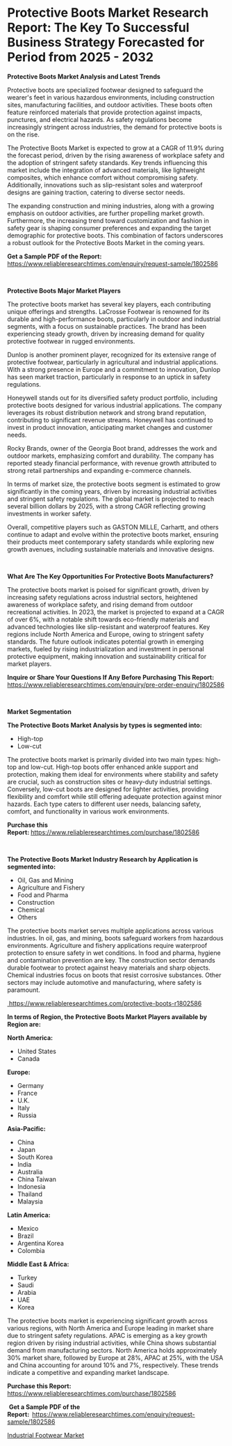 <p><h1>Protective Boots Market Research Report: The Key To Successful Business Strategy Forecasted for Period from 2025 - 2032</h1></p><p><strong>Protective Boots Market Analysis and Latest Trends</strong></p>
<p><p>Protective boots are specialized footwear designed to safeguard the wearer's feet in various hazardous environments, including construction sites, manufacturing facilities, and outdoor activities. These boots often feature reinforced materials that provide protection against impacts, punctures, and electrical hazards. As safety regulations become increasingly stringent across industries, the demand for protective boots is on the rise.</p><p>The Protective Boots Market is expected to grow at a CAGR of 11.9% during the forecast period, driven by the rising awareness of workplace safety and the adoption of stringent safety standards. Key trends influencing this market include the integration of advanced materials, like lightweight composites, which enhance comfort without compromising safety. Additionally, innovations such as slip-resistant soles and waterproof designs are gaining traction, catering to diverse sector needs.</p><p>The expanding construction and mining industries, along with a growing emphasis on outdoor activities, are further propelling market growth. Furthermore, the increasing trend toward customization and fashion in safety gear is shaping consumer preferences and expanding the target demographic for protective boots. This combination of factors underscores a robust outlook for the Protective Boots Market in the coming years.</p></p>
<p><strong>Get a Sample PDF of the Report:&nbsp;</strong> <a href="https://www.reliableresearchtimes.com/enquiry/request-sample/1802586?utm_campaign=2203&utm_medium=2&utm_source=Github&utm_content=ia&utm_term=04042025&utm_id=protective-boots">https://www.reliableresearchtimes.com/enquiry/request-sample/1802586</a></p>
<p>&nbsp;</p>
<p><strong>Protective Boots Major Market Players</strong></p>
<p><p>The protective boots market has several key players, each contributing unique offerings and strengths. LaCrosse Footwear is renowned for its durable and high-performance boots, particularly in outdoor and industrial segments, with a focus on sustainable practices. The brand has been experiencing steady growth, driven by increasing demand for quality protective footwear in rugged environments.</p><p>Dunlop is another prominent player, recognized for its extensive range of protective footwear, particularly in agricultural and industrial applications. With a strong presence in Europe and a commitment to innovation, Dunlop has seen market traction, particularly in response to an uptick in safety regulations.</p><p>Honeywell stands out for its diversified safety product portfolio, including protective boots designed for various industrial applications. The company leverages its robust distribution network and strong brand reputation, contributing to significant revenue streams. Honeywell has continued to invest in product innovation, anticipating market changes and customer needs.</p><p>Rocky Brands, owner of the Georgia Boot brand, addresses the work and outdoor markets, emphasizing comfort and durability. The company has reported steady financial performance, with revenue growth attributed to strong retail partnerships and expanding e-commerce channels.</p><p>In terms of market size, the protective boots segment is estimated to grow significantly in the coming years, driven by increasing industrial activities and stringent safety regulations. The global market is projected to reach several billion dollars by 2025, with a strong CAGR reflecting growing investments in worker safety.</p><p>Overall, competitive players such as GASTON MILLE, Carhartt, and others continue to adapt and evolve within the protective boots market, ensuring their products meet contemporary safety standards while exploring new growth avenues, including sustainable materials and innovative designs.</p></p>
<p>&nbsp;</p>
<p><strong>What Are The Key Opportunities For Protective Boots Manufacturers?</strong></p>
<p><p>The protective boots market is poised for significant growth, driven by increasing safety regulations across industrial sectors, heightened awareness of workplace safety, and rising demand from outdoor recreational activities. In 2023, the market is projected to expand at a CAGR of over 6%, with a notable shift towards eco-friendly materials and advanced technologies like slip-resistant and waterproof features. Key regions include North America and Europe, owing to stringent safety standards. The future outlook indicates potential growth in emerging markets, fueled by rising industrialization and investment in personal protective equipment, making innovation and sustainability critical for market players.</p></p>
<p><strong>Inquire or Share Your Questions If Any Before Purchasing This Report:</strong> <a href="https://www.reliableresearchtimes.com/enquiry/pre-order-enquiry/1802586?utm_campaign=2203&utm_medium=2&utm_source=Github&utm_content=ia&utm_term=04042025&utm_id=protective-boots">https://www.reliableresearchtimes.com/enquiry/pre-order-enquiry/1802586</a></p>
<p>&nbsp;</p>
<p><strong>Market Segmentation</strong></p>
<p><strong>The Protective Boots Market Analysis by types is segmented into:</strong></p>
<p><ul><li>High-top</li><li>Low-cut</li></ul></p>
<p><p>The protective boots market is primarily divided into two main types: high-top and low-cut. High-top boots offer enhanced ankle support and protection, making them ideal for environments where stability and safety are crucial, such as construction sites or heavy-duty industrial settings. Conversely, low-cut boots are designed for lighter activities, providing flexibility and comfort while still offering adequate protection against minor hazards. Each type caters to different user needs, balancing safety, comfort, and functionality in various work environments.</p></p>
<p><strong>Purchase this Report:&nbsp;</strong><a href="https://www.reliableresearchtimes.com/purchase/1802586?utm_campaign=2203&utm_medium=2&utm_source=Github&utm_content=ia&utm_term=04042025&utm_id=protective-boots">https://www.reliableresearchtimes.com/purchase/1802586</a></p>
<p>&nbsp;</p>
<p><strong>The Protective Boots Market Industry Research by Application is segmented into:</strong></p>
<p><ul><li>Oil, Gas and Mining</li><li>Agriculture and Fishery</li><li>Food and Pharma</li><li>Construction</li><li>Chemical</li><li>Others</li></ul></p>
<p><p>The protective boots market serves multiple applications across various industries. In oil, gas, and mining, boots safeguard workers from hazardous environments. Agriculture and fishery applications require waterproof protection to ensure safety in wet conditions. In food and pharma, hygiene and contamination prevention are key. The construction sector demands durable footwear to protect against heavy materials and sharp objects. Chemical industries focus on boots that resist corrosive substances. Other sectors may include automotive and manufacturing, where safety is paramount.</p></p>
<p><a href="https://www.reliableresearchtimes.com/protective-boots-r1802586?utm_campaign=2203&utm_medium=2&utm_source=Github&utm_content=ia&utm_term=04042025&utm_id=protective-boots">&nbsp;https://www.reliableresearchtimes.com/protective-boots-r1802586</a></p>
<p><strong>In terms of Region, the Protective Boots Market Players available by Region are:</strong></p>
<p>
    <p> <strong> North America: </strong>
        <ul>
            <li>United States</li>
            <li>Canada</li>
        </ul>
        </p> 
    <p> <strong> Europe: </strong>
        <ul>
            <li>Germany</li>
            <li>France</li>
            <li>U.K.</li>
            <li>Italy</li>
            <li>Russia</li>
        </ul>
        </p> 
    <p> <strong> Asia-Pacific: </strong>
        <ul>
            <li>China</li>
            <li>Japan</li>
            <li>South Korea</li>
            <li>India</li>
            <li>Australia</li>
            <li>China Taiwan</li>
            <li>Indonesia</li>
            <li>Thailand</li>
            <li>Malaysia</li>
        </ul>
        </p> 
    <p> <strong> Latin America: </strong>
        <ul>
            <li>Mexico</li>
            <li>Brazil</li>
            <li>Argentina Korea</li>
            <li>Colombia</li>
        </ul>
        </p> 
    <p> <strong> Middle East & Africa: </strong>
        <ul>
            <li>Turkey</li>
            <li>Saudi</li>
            <li>Arabia</li>
            <li>UAE</li>
            <li>Korea</li>
        </ul>
    </p>
    </p>
<p><p>The protective boots market is experiencing significant growth across various regions, with North America and Europe leading in market share due to stringent safety regulations. APAC is emerging as a key growth region driven by rising industrial activities, while China shows substantial demand from manufacturing sectors. North America holds approximately 30% market share, followed by Europe at 28%, APAC at 25%, with the USA and China accounting for around 10% and 7%, respectively. These trends indicate a competitive and expanding market landscape.</p></p>
<p><strong>Purchase this Report: </strong><a href="https://www.reliableresearchtimes.com/purchase/1802586?utm_campaign=2203&utm_medium=2&utm_source=Github&utm_content=ia&utm_term=04042025&utm_id=protective-boots">https://www.reliableresearchtimes.com/purchase/1802586</a></p>
<p>&nbsp;<strong>Get a Sample PDF of the Report:&nbsp;&nbsp;</strong><a href="https://www.reliableresearchtimes.com/enquiry/request-sample/1802586?utm_campaign=2203&utm_medium=2&utm_source=Github&utm_content=ia&utm_term=04042025&utm_id=protective-boots">https://www.reliableresearchtimes.com/enquiry/request-sample/1802586</a></p>
<p><strong></strong></p>
<p><p><a href="https://github.com/HobertDavis43/Market-Research-Report-List-2/blob/main/industrial-footwear-market.md?utm_campaign=2203&utm_medium=2&utm_source=Github&utm_content=ia&utm_term=04042025&utm_id=protective-boots">Industrial Footwear Market</a></p></p>